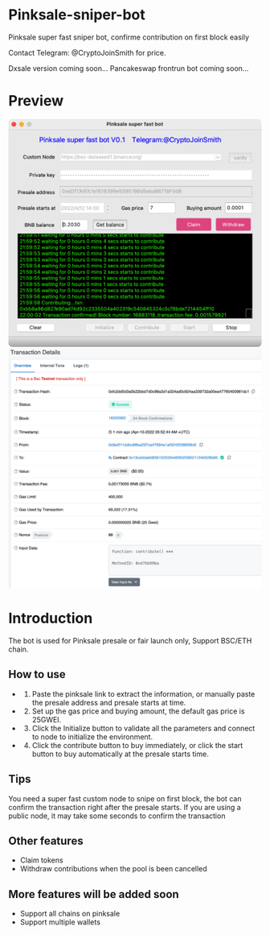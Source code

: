 # Pinksale-sniper-bot
Pinksale super fast sniper bot, confirme contribution on first block easily

Contact Telegram: @CryptoJoinSmith for price.

Dxsale version coming soon...
Pancakeswap frontrun bot coming soon...

# Preview

<img src="https://github.com/Crypto-KK/Pinksale-sniper-bot/blob/main/new_bot.png" />

<img src="https://github.com/Crypto-KK/Pinksale-sniper-bot/blob/main/transaction.png" />

# Introduction

The bot is used for Pinksale presale or fair launch only, Support BSC/ETH chain.

## How to use


* 1. Paste the pinksale link to extract the information, or manually paste the presale address and presale starts at time.

* 2. Set up the gas price and buying amount, the default gas price is 25GWEI.

* 3. Click the Initialize button to validate all the parameters and connect to node to initialize the environment.

* 4. Click the contribute button to buy immediately, or click the start button to buy automatically at the presale starts time.

## Tips

You need a super fast custom node to snipe on first block, the bot can confirm the transaction right after the presale starts. If you are using a public node, it may take some seconds to confirm the transaction


## Other features

* Claim tokens
* Withdraw contributions when the pool is been cancelled

## More features will be added soon

* Support all chains on pinksale
* Support multiple wallets
